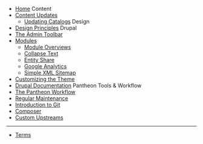 <!-- docs/_sidebar.md -->

* [Home](/)
Content
* [Content Updates](/content-updates.md)
	* [Updating Catalogs](/updating-catalogs.md)
Design
* [Design Principles](/design-principles.md)
Drupal
* [The Admin Toolbar](/the-admin-toolbar.md)
* [Modules](/modules.md)
	* [Module Overviews](/module-overviews.md)
	* [Collapse Text](/collapse-text.md)
	* [Entity Share](/entity-share.md)
	* [Google Analytics](/google-analytics.md)
	* [Simple XML Sitemap](/simple-xml-sitemap.md)
* [Customizing the Theme](/customizing-the-theme.md)
* [Drupal Documentation](https://www.drupal.org/documentation)
Pantheon Tools & Workflow
* [The Pantheon Workflow](/the-pantheon-workflow.md)
* [Regular Maintenance](/regular-maintenance.md)
* [Introduction to Git](/introduction-to-git.md)
* [Composer](/composer.md)
* [Custom Upstreams](/custom-upstreams.md)
- - - -
* [Terms](/terms.md)